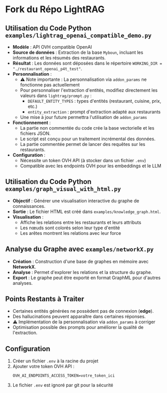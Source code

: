# Fork du Répo LightRAG

## Utilisation du Code Python `examples/lightrag_openai_compatible_demo.py`

- **Modèle** : API OVH compatible OpenAI
- **Source de données** : Extraction de la base `Myboun`, incluant les informations et les résumés des restaurants.
- **Résultat** : Les données sont déposées dans le répertoire `WORKING_DIR = "./restaurant_openai_p4t_test"`.
- **Personnalisation** :
  - ⚠️ Note importante : La personnalisation via `addon_params` ne fonctionne pas actuellement
  - Pour personnaliser l'extraction d'entités, modifiez directement les valeurs dans `lightrag/prompt.py` :
    - `DEFAULT_ENTITY_TYPES` : types d'entités (restaurant, cuisine, prix, etc.)
    - `entity_extraction` : prompt d'extraction adapté aux restaurants
  - Une mise à jour future permettra l'utilisation de `addon_params`
- **Fonctionnement** :
  - La partie non commentée du code crée la base vectorielle et les fichiers JSON.
  - Le script est conçu pour un traitement incrémental des données.
  - La partie commentée permet de lancer des requêtes sur les restaurants.
- **Configuration** :
  - Nécessite un token OVH API (à stocker dans un fichier `.env`)
  - Compatible avec les endpoints OVH pour les embeddings et le LLM

## Utilisation du Code Python `examples/graph_visual_with_html.py`

- **Objectif** : Générer une visualisation interactive du graphe de connaissances.
- **Sortie** : Le fichier HTML est créé dans `examples/knowledge_graph.html`.
- **Visualisation** : 
  - Affiche les relations entre les restaurants et leurs attributs
  - Les nœuds sont colorés selon leur type d'entité
  - Les arêtes montrent les relations avec leur force

## Analyse du Graphe avec `examples/networkX.py`

- **Création** : Construction d'une base de graphes en mémoire avec **NetworkX**.
- **Analyse** : Permet d'explorer les relations et la structure du graphe.
- **Export** : Le graphe peut être exporté en format GraphML pour d'autres analyses.

## Points Restants à Traiter

- Certaines entités générées ne possèdent pas de connexion (**edge**).
- Des hallucinations peuvent apparaître dans certaines réponses.
- ⚠️ Implémentation de la personnalisation via `addon_params` à corriger
- Optimisation possible des prompts pour améliorer la qualité de l'extraction.

## Configuration

1. Créer un fichier `.env` à la racine du projet
2. Ajouter votre token OVH API :
   ```
   OVH_AI_ENDPOINTS_ACCESS_TOKEN=votre_token_ici
   ```
3. Le fichier `.env` est ignoré par git pour la sécurité
